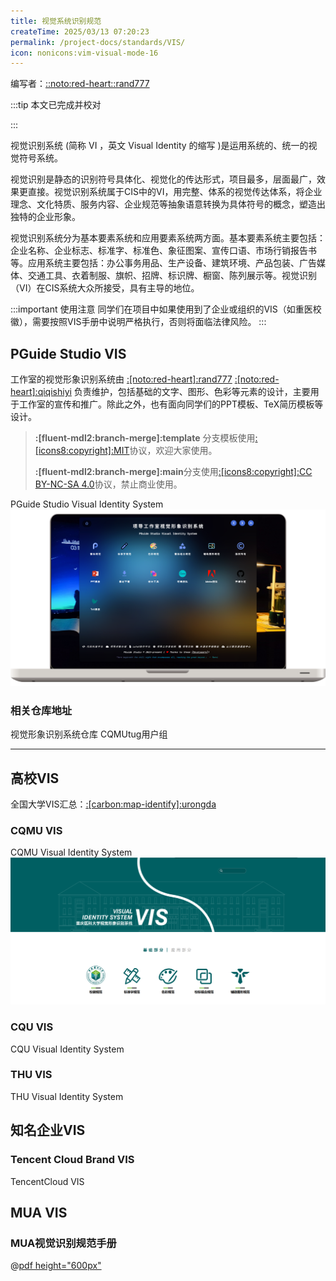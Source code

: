 ```yaml
---
title: 视觉系统识别规范
createTime: 2025/03/13 07:20:23
permalink: /project-docs/standards/VIS/
icon: nonicons:vim-visual-mode-16
---
```


编写者：[::noto:red-heart::rand777](/friends/persons/)

:::tip 本文已完成并校对

:::

视觉识别系统 (简称 VI ，英文 Visual Identity 的缩写 )是运用系统的、统一的视觉符号系统。

视觉识别是静态的识别符号具体化、视觉化的传达形式，项目最多，层面最广，效果更直接。视觉识别系统属于CIS中的VI，用完整、体系的视觉传达体系，将企业理念、文化特质、服务内容、企业规范等抽象语意转换为具体符号的概念，塑造出独特的企业形象。

视觉识别系统分为基本要素系统和应用要素系统两方面。基本要素系统主要包括：企业名称、企业标志、标准字、标准色、象征图案、宣传口语、市场行销报告书等。应用系统主要包括：办公事务用品、生产设备、建筑环境、产品包装、广告媒体、交通工具、衣着制服、旗帜、招牌、标识牌、橱窗、陈列展示等。视觉识别（VI）在CIS系统大众所接受，具有主导的地位。

:::important 使用注意
同学们在项目中如果使用到了企业或组织的VIS（如重医校徽），需要按照VIS手册中说明严格执行，否则将面临法律风险。
:::

## PGuide Studio VIS

工作室的视觉形象识别系统由 [:[noto:red-heart]:rand777](/friends/persons/) [:[noto:red-heart]:qiqishiyi](/friends/persons/)  负责维护，包括基础的文字、图形、色彩等元素的设计，主要用于工作室的宣传和推广。除此之外，也有面向同学们的PPT模板、TeX简历模板等设计。

> **:[fluent-mdl2:branch-merge]:template** 分支模板使用[:[icons8:copyright]:MIT](https://mit-license.org/)协议，欢迎大家使用。
> 
> **:[fluent-mdl2:branch-merge]:main**分支使用[:[icons8:copyright]:CC BY-NC-SA 4.0](https://creativecommons.org/licenses/by-nc-sa/4.0/deed.en)协议，禁止商业使用。

<LinkCard icon="/icon/logo.svg" href="https://vi.pguide.studio/" title="项导工作室视觉形象识别系统" >PGuide Studio Visual Identity System</LinkCard>
![2025-04-04_23-16-39.png](../../../.vuepress/public/src/2025-04-04_23-16-39.png)

### 相关仓库地址

<CardGrid>
<RepoCard repo="PGuideDev/PGuide-VIS">视觉形象识别系统仓库</RepoCard>
<LinkCard icon="catppuccin:latex" href="https://github.com/CQMUtug" title="CQMUtug" >CQMUtug用户组</LinkCard>
</CardGrid>

---



## 高校VIS

全国大学VIS汇总：[:[carbon:map-identify]:urongda](https://www.urongda.com/logos)

### CQMU VIS

<LinkCard icon="/icon/cqmu.svg" href="https://vi.cqmu.edu.cn/" title="重庆医科大学视觉形象识别系统" >CQMU Visual Identity System</LinkCard>
![2025-03-17_04-11-36.png](../../../.vuepress/public/src/2025-03-17_04-11-36.png)

### CQU VIS

<LinkCard icon="/icon/cqu.svg" href="https://www.cqu.edu.cn/__local/F/67/13/91F381501973A4F9D10D3340792_2136FE11_3D39D20.pdf?e=.pdf" title="重庆大学视觉识别系统" >CQU Visual Identity System</LinkCard>

### THU VIS

<LinkCard icon="" href="https://vi.tsinghua.edu.cn/" title="清华大学视觉形象识别系统" >THU Visual Identity System</LinkCard>

## 知名企业VIS

### Tencent Cloud Brand VIS

<LinkCard icon="simple-icons:tencentqq" href="https://www.zcool.com.cn/work/ZNzA2MDcxMTI=.html?" title="腾讯云品牌VIS视觉识别手册" >TencentCloud VIS</LinkCard>

## MUA VIS

### MUA视觉识别规范手册
@[pdf height="600px"](https://cos.pguide.cloud/docs/MUA%E8%A7%86%E8%A7%89%E8%AF%86%E5%88%AB%E8%A7%84%E8%8C%83.pdf)